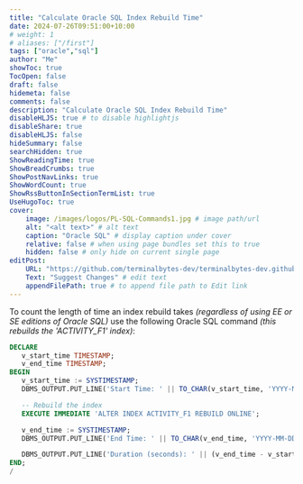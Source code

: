 ```yaml
---
title: "Calculate Oracle SQL Index Rebuild Time"
date: 2024-07-26T09:51:00+10:00
# weight: 1
# aliases: ["/first"]
tags: ["oracle","sql"]
author: "Me"
showToc: true
TocOpen: false
draft: false
hidemeta: false
comments: false
description: "Calculate Oracle SQL Index Rebuild Time"
disableHLJS: true # to disable highlightjs
disableShare: true
disableHLJS: false
hideSummary: false
searchHidden: true
ShowReadingTime: true
ShowBreadCrumbs: true
ShowPostNavLinks: true
ShowWordCount: true
ShowRssButtonInSectionTermList: true
UseHugoToc: true
cover:
    image: /images/logos/PL-SQL-Commands1.jpg # image path/url
    alt: "<alt text>" # alt text
    caption: "Oracle SQL" # display caption under cover
    relative: false # when using page bundles set this to true
    hidden: false # only hide on current single page
editPost:
    URL: "https://github.com/terminalbytes-dev/terminalbytes-dev.github.io/tree/main/content"
    Text: "Suggest Changes" # edit text
    appendFilePath: true # to append file path to Edit link
---
```


To count the length of time an index rebuild takes _(regardless of using EE or SE editions of Oracle SQL)_ use the following Oracle SQL command _(this rebuilds the 'ACTIVITY_F1' index)_:

```sql
DECLARE
   v_start_time TIMESTAMP;
   v_end_time TIMESTAMP;
BEGIN
   v_start_time := SYSTIMESTAMP;
   DBMS_OUTPUT.PUT_LINE('Start Time: ' || TO_CHAR(v_start_time, 'YYYY-MM-DD HH24:MI:SS.FF'));

   -- Rebuild the index
   EXECUTE IMMEDIATE 'ALTER INDEX ACTIVITY_F1 REBUILD ONLINE';

   v_end_time := SYSTIMESTAMP;
   DBMS_OUTPUT.PUT_LINE('End Time: ' || TO_CHAR(v_end_time, 'YYYY-MM-DD HH24:MI:SS.FF'));

   DBMS_OUTPUT.PUT_LINE('Duration (seconds): ' || (v_end_time - v_start_time) * 86400);
END;
/
```
